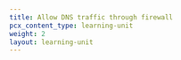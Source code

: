 ```yaml
---
title: Allow DNS traffic through firewall
pcx_content_type: learning-unit
weight: 2
layout: learning-unit
---
```


